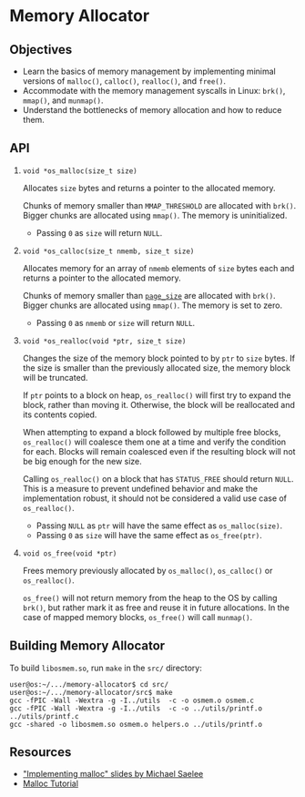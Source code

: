# Memory Allocator

## Objectives

- Learn the basics of memory management by implementing minimal versions of `malloc()`, `calloc()`, `realloc()`, and `free()`.
- Accommodate with the memory management syscalls in Linux: `brk()`, `mmap()`, and `munmap()`.
- Understand the bottlenecks of memory allocation and how to reduce them.

## API

1. `void *os_malloc(size_t size)`

   Allocates `size` bytes and returns a pointer to the allocated memory.

   Chunks of memory smaller than `MMAP_THRESHOLD` are allocated with `brk()`.
   Bigger chunks are allocated using `mmap()`.
   The memory is uninitialized.

   - Passing `0` as `size` will return `NULL`.

1. `void *os_calloc(size_t nmemb, size_t size)`

   Allocates memory for an array of `nmemb` elements of `size` bytes each and returns a pointer to the allocated memory.

   Chunks of memory smaller than [`page_size`](https://man7.org/linux/man-pages/man2/getpagesize.2.html) are allocated with `brk()`.
   Bigger chunks are allocated using `mmap()`.
   The memory is set to zero.

   - Passing `0` as `nmemb` or `size` will return `NULL`.

1. `void *os_realloc(void *ptr, size_t size)`

   Changes the size of the memory block pointed to by `ptr` to `size` bytes.
   If the size is smaller than the previously allocated size, the memory block will be truncated.

   If `ptr` points to a block on heap, `os_realloc()` will first try to expand the block, rather than moving it.
   Otherwise, the block will be reallocated and its contents copied.

   When attempting to expand a block followed by multiple free blocks, `os_realloc()` will coalesce them one at a time and verify the condition for each.
   Blocks will remain coalesced even if the resulting block will not be big enough for the new size.

   Calling `os_realloc()` on a block that has `STATUS_FREE` should return `NULL`.
   This is a measure to prevent undefined behavior and make the implementation robust, it should not be considered a valid use case of `os_realloc()`.

   - Passing `NULL` as `ptr` will have the same effect as `os_malloc(size)`.
   - Passing `0` as `size` will have the same effect as `os_free(ptr)`.

1. `void os_free(void *ptr)`

   Frees memory previously allocated by `os_malloc()`, `os_calloc()` or `os_realloc()`.

   `os_free()` will not return memory from the heap to the OS by calling `brk()`, but rather mark it as free and reuse it in future allocations.
   In the case of mapped memory blocks, `os_free()` will call `munmap()`.

## Building Memory Allocator

To build `libosmem.so`, run `make` in the `src/` directory:

```console
user@os:~/.../memory-allocator$ cd src/
user@os:~/.../memory-allocator/src$ make
gcc -fPIC -Wall -Wextra -g -I../utils  -c -o osmem.o osmem.c
gcc -fPIC -Wall -Wextra -g -I../utils  -c -o ../utils/printf.o ../utils/printf.c
gcc -shared -o libosmem.so osmem.o helpers.o ../utils/printf.o
```

## Resources

- ["Implementing malloc" slides by Michael Saelee](https://moss.cs.iit.edu/cs351/slides/slides-malloc.pdf)
- [Malloc Tutorial](https://danluu.com/malloc-tutorial/)
